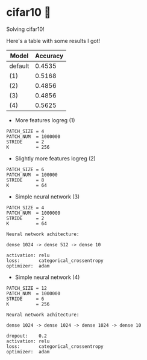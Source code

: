 # cifar10 🤪
Solving cifar10! 

Here's a table with some results I got!

| Model | Accuracy |
|------|----------|
| default | 0.4535 |
| (1) | 0.5168|
| (2) | 0.4856|
| (3) | 0.4856|
| (4) | 0.5625|




* More features logreg (1)
```
PATCH_SIZE = 4
PATCH_NUM  = 1000000
STRIDE     = 2
K          = 256
```

* Slightly more features logreg (2)
```
PATCH_SIZE = 6
PATCH_NUM  = 100000
STRIDE     = 8
K          = 64
```
* Simple neural network (3)
```
PATCH_SIZE = 4
PATCH_NUM  = 1000000
STRIDE     = 2
K          = 64

Neural network achitecture:

dense 1024 -> dense 512 -> dense 10

activation: relu
loss:       categorical_crossentropy
optimizer:  adam
```
* Simple neural network (4)
```
PATCH_SIZE = 12
PATCH_NUM  = 1000000
STRIDE     = 6
K          = 256

Neural network achitecture:

dense 1024 -> dense 1024 -> dense 1024 -> dense 10

dropout:    0.2
activation: relu
loss:       categorical_crossentropy
optimizer:  adam
```
